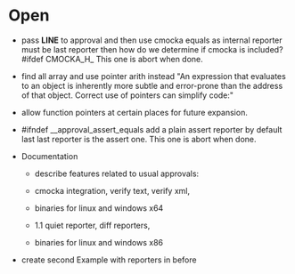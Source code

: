 # Open

* pass __LINE__ to approval and then use cmocka equals as internal reporter
  must be last reporter then
  how do we determine if cmocka is included? #ifdef CMOCKA_H_
  This one is abort when done.

* find all array and use pointer arith instead
  "An expression that evaluates to an object is inherently more subtle and error-prone than the address of that object. Correct use of pointers can simplify code:"

* allow function pointers at certain places for future expansion.

* #ifndef __approval_assert_equals add a plain assert reporter by default
  last last reporter is the assert one. This one is abort when done.

* Documentation

  * describe features related to usual approvals:
  * cmocka integration, verify text, verify xml,
  * binaries for linux and windows x64

  * 1.1 quiet reporter, diff reporters,
  * binaries for linux and windows x86

* create second Example with reporters in before
